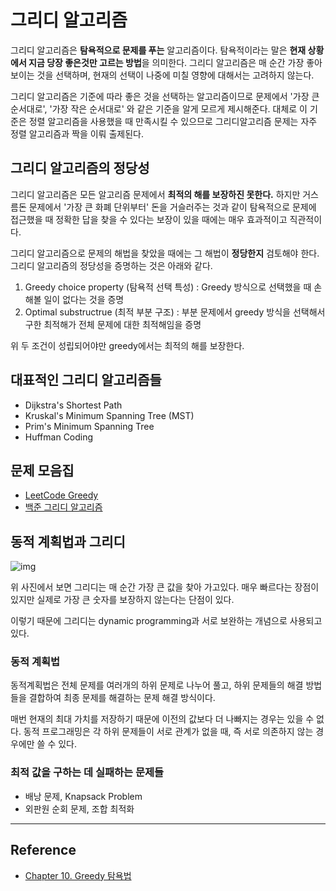 
# 그리디 알고리즘

그리디 알고리즘은 **탐욕적으로 문제를 푸는** 알고리즘이다. 탐욕적이라는 말은 **현재 상황에서 지금 당장 좋은것만 고르는 방법**을 의미한다. 그리디 알고리즘은 매 순간 가장 좋아보이는 것을 선택하며, 현재의 선택이 나중에 미칠 영향에 대해서는 고려하지 않는다.

그리디 알고리즘은 기준에 따라 좋은 것을 선택하는 알고리즘이므로 문제에서 '가장 큰 순서대로', '가장 작은 순서대로' 와 같은 기준을 알게 모르게 제시해준다. 대체로 이 기준은 정렬 알고리즘을 사용했을 때 만족시킬 수 있으므로 그리디알고리즘 문제는 자주 정렬 알고리즘과 짝을 이뤄 출제된다. 


## 그리디 알고리즘의 정당성

그리디 알고리즘은 모든 알고리즘 문제에서 **최적의 해를 보장하진 못한다.** 하지만 거스름돈 문제에서 '가장 큰 화폐 단위부터' 돈을 거슬러주는 것과 같이 탐욕적으로 문제에 접근했을 때 정확한 답을 찾을 수 있다는 보장이 있을 때에는 매우 효과적이고 직관적이다.

그리디 알고리즘으로 문제의 해법을 찾았을 때에는 그 해법이 **정당한지** 검토해야 한다. 그리디 알고리즘의 정당성을 증명하는 것은 아래와 같다. 

1. Greedy choice property (탐욕적 선택 특성) : Greedy 방식으로 선택했을 때 손해볼 일이 없다는 것을 증명
2. Optimal substructrue (최적 부분 구조) : 부분 문제에서 greedy 방식을 선택해서 구한 최적해가 전체 문제에 대한 최적해임을 증명

위 두 조건이 성립되어야만 greedy에서는 최적의 해를 보장한다.

## 대표적인 그리디 알고리즘들

- Dijkstra's Shortest Path
- Kruskal's Minimum Spanning Tree (MST)
- Prim's Minimum Spanning Tree
- Huffman Coding


## 문제 모음집

- [LeetCode Greedy](https://leetcode.com/tag/greedy/)
- [백준 그리디 알고리즘](https://www.acmicpc.net/problemset?sort=ac_desc&algo=33)



## 동적 계획법과 그리디

![img](https://media.vlpt.us/post-images/cyranocoding/c8b8eff0-b228-11e9-89af-8fc0a61dbc3e/1CeFxqV8wFf2NaQm1hqYGMQ.png)

위 사진에서 보면 그리디는 매 순간 가장 큰 값을 찾아 가고있다. 매우 빠르다는 장점이 있지만 실제로 가장 큰 숫자를 보장하지 않는다는 단점이 있다. 

이렇기 때문에 그리디는 dynamic programming과 서로 보완하는 개념으로 사용되고 있다.

### 동적 계획법

동적계획법은 전체 문제를 여러개의 하위 문제로 나누어 풀고, 하위 문제들의 해결 방법들을 결합하여 최종 문제를 해결하는 문제 해결 방식이다. 

매번 현재의 최대 가치를 저장하기 때문에 이전의 값보다 더 나빠지는 경우는 있을 수 없다. 동적 프로그래밍은 각 하위 문제들이 서로 관계가 없을 때, 즉 서로 의존하지 않는 경우에만 쓸 수 있다. 



### 최적 값을 구하는 데 실패하는 문제들

- 배낭 문제, Knapsack Problem
- 외판원 순회 문제, 조합 최적화


---

## Reference

- [Chapter 10. Greedy 탐욕법](https://velog.io/@embeddedjune/%EC%95%8C%EA%B3%A0%EB%A6%AC%EC%A6%98-%EC%A2%85%EB%A7%8C%EB%B6%81-10%EC%9E%A5-%EA%B7%B8%EB%A6%AC%EB%94%94)